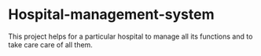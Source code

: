 # Hospital-management-system
This project helps for a particular hospital to manage all its functions and to take care care of all them.
